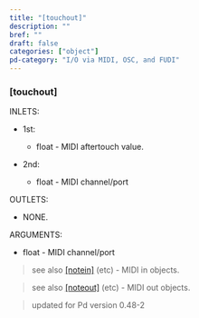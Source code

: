 ```yaml
---
title: "[touchout]"
description: ""
bref: ""
draft: false
categories: ["object"]
pd-category: "I/O via MIDI, OSC, and FUDI"
---
```


### [touchout]

INLETS:

- 1st: 
 
  - float - MIDI aftertouch value.
  
- 2nd: 

  - float - MIDI channel/port

OUTLETS:
  
- NONE.
  
ARGUMENTS:

- float - MIDI channel/port


> see also [[notein]](../notein) (etc) - MIDI in objects.

> see also [[noteout]](../noteout) (etc) - MIDI out objects.

> updated for Pd version 0.48-2
 
